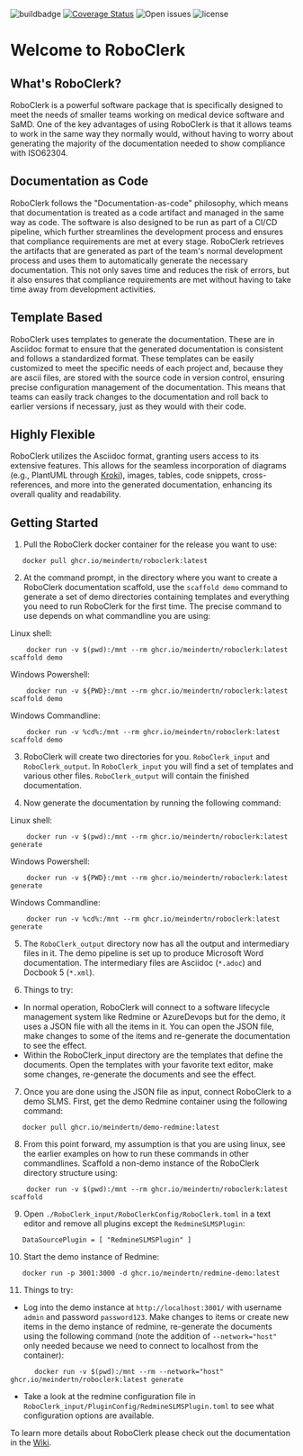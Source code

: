 ![buildbadge](https://img.shields.io/github/actions/workflow/status/MeindertN/RoboClerk/build.yml?branch=main) [![Coverage Status](https://coveralls.io/repos/github/MeindertN/RoboClerk/badge.svg?branch=main&kill_cache=1)](https://coveralls.io/github/MeindertN/RoboClerk?branch=main&kill_cache=1) ![Open issues](https://img.shields.io/github/issues-raw/MeindertN/RoboClerk) ![license](https://img.shields.io/github/license/MeindertN/RoboClerk)
# Welcome to RoboClerk

## What's RoboClerk?

RoboClerk is a powerful software package that is specifically designed to meet the needs of smaller teams working on medical device software and SaMD. One of the key advantages of using RoboClerk is that it allows teams to work in the same way they normally would, without having to worry about generating the majority of the documentation needed to show compliance with ISO62304. 

## Documentation as Code

RoboClerk follows the "Documentation-as-code" philosophy, which means that documentation is treated as a code artifact and managed in the same way as code. The software is also designed to be run as part of a CI/CD pipeline, which further streamlines the development process and ensures that compliance requirements are met at every stage. RoboClerk retrieves the artifacts that are generated as part of the team's normal development process and uses them to automatically generate the necessary documentation. This not only saves time and reduces the risk of errors, but it also ensures that compliance requirements are met without having to take time away from development activities. 

## Template Based

RoboClerk uses templates to generate the documentation. These are in Asciidoc format to ensure that the generated documentation is consistent and follows a standardized format. These templates can be easily customized to meet the specific needs of each project and, because they are ascii files, are stored with the source code in version control, ensuring precise configuration management of the documentation. This means that teams can easily track changes to the documentation and roll back to earlier versions if necessary, just as they would with their code. 

## Highly Flexible

RoboClerk utilizes the Asciidoc format, granting users access to its extensive features. This allows for the seamless incorporation of diagrams (e.g., PlantUML through [Kroki](https://kroki.io/)), images, tables, code snippets, cross-references, and more into the generated documentation, enhancing its overall quality and readability.

## Getting Started

1. Pull the RoboClerk docker container for the release you want to use:

```
   docker pull ghcr.io/meindertn/roboclerk:latest
```

2. At the command prompt, in the directory where you want to create a RoboClerk documentation scaffold, use the `scaffold demo` command to generate a set of demo directories containing templates and everything you need to run RoboClerk for the first time. The precise command to use depends on what commandline you are using:

Linux shell:
```
    docker run -v $(pwd):/mnt --rm ghcr.io/meindertn/roboclerk:latest scaffold demo
```
Windows Powershell:
```
    docker run -v ${PWD}:/mnt --rm ghcr.io/meindertn/roboclerk:latest scaffold demo
```
Windows Commandline:
```
    docker run -v %cd%:/mnt --rm ghcr.io/meindertn/roboclerk:latest scaffold demo
```

3. RoboClerk will create two directories for you. `RoboClerk_input` and `RoboClerk_output`. In `RoboClerk_input` you will find a set of templates and various other files. `RoboClerk_output` will contain the finished documentation. 

4. Now generate the documentation by running the following command:

Linux shell:
```
    docker run -v $(pwd):/mnt --rm ghcr.io/meindertn/roboclerk:latest generate
```
Windows Powershell:
```
    docker run -v ${PWD}:/mnt --rm ghcr.io/meindertn/roboclerk:latest generate
```
Windows Commandline:
```
    docker run -v %cd%:/mnt --rm ghcr.io/meindertn/roboclerk:latest generate
```

5. The `RoboClerk_output` directory now has all the output and intermediary files in it. The demo pipeline is set up to produce Microsoft Word documentation. The intermediary files are Asciidoc (`*.adoc`) and Docbook 5 (`*.xml`).

6. Things to try:

* In normal operation, RoboClerk will connect to a software lifecycle management system like Redmine or AzureDevops but for the demo, it uses a JSON file with all the items in it. You can open the JSON file, make changes to some of the items and re-generate the documentation to see the effect.
* Within the RoboClerk_input directory are the templates that define the documents. Open the templates with your favorite text editor, make some changes, re-generate the documents and see the effect. 

7. Once you are done using the JSON file as input, connect RoboClerk to a demo SLMS. First, get the demo Redmine container using the following command:

```
   docker pull ghcr.io/meindertn/demo-redmine:latest
```

8. From this point forward, my assumption is that you are using linux, see the earlier examples on how to run these commands in other commandlines. Scaffold a non-demo instance of the RoboClerk directory structure using:

```
    docker run -v $(pwd):/mnt --rm ghcr.io/meindertn/roboclerk:latest scaffold
```

9. Open `./RoboClerk_input/RoboClerkConfig/RoboClerk.toml` in a text editor and remove all plugins except the `RedmineSLMSPlugin`:

```
   DataSourcePlugin = [ "RedmineSLMSPlugin" ]
```

10. Start the demo instance of Redmine:

```
   docker run -p 3001:3000 -d ghcr.io/meindertn/redmine-demo:latest
```

11. Things to try:

* Log into the demo instance at `http://localhost:3001/` with username `admin` and password `password123`. Make changes to items or create new items in the demo instance of redmine, re-generate the documents using the following command (note the addition of `--network="host"` only needed because we need to connect to localhost from the container):
```
      docker run -v $(pwd):/mnt --rm --network="host" ghcr.io/meindertn/roboclerk:latest generate 
```
* Take a look at the redmine configuration file in `RoboClerk_input/PluginConfig/RedmineSLMSPlugin.toml` to see what configuration options are available.

To learn more details about RoboClerk please check out the documentation in the [Wiki](https://github.com/MeindertN/RoboClerk/wiki). 